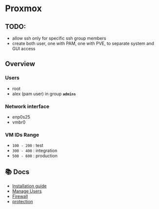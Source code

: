 # Proxmox

## TODO: 
- allow ssh only for specific ssh group members
- create both user, one with PAM, one with PVE, to separate system and GUI access

## Overview

### Users
- root
- alex (pam user) in group **`admins`**

### Network interface
- enp0s25
- vmbr0 

### VM IDs Range
- `100 - 200` : test
- `300 - 400` : integration
- `500 - 600` : production


## 📚 Docs

- [Installation guide](installation.md)
- [Manage Users](docs/manage-users.md)
- [Firewall](docs/firewall.md)
- [protection](docs/protection.md)
